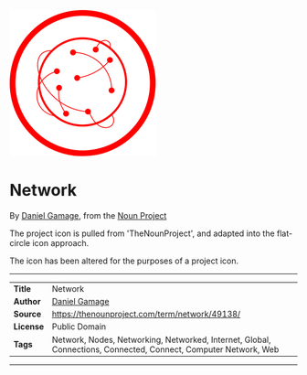 ![Project icon](icon.png)
# Network
By [Daniel Gamage](https://thenounproject.com/danielgamage/), from the [Noun Project](https://thenounproject.com/term/network/49138/)

The project icon is pulled from 'TheNounProject', and adapted into the flat-circle icon approach.

The icon has been altered for the purposes of a project icon.

---
|||
|---|---|
|**Title**|Network|
|**Author**|[Daniel Gamage](https://thenounproject.com/danielgamage/)|
|**Source**|https://thenounproject.com/term/network/49138/|
|**License**|Public Domain|
|**Tags**|Network, Nodes, Networking, Networked, Internet, Global, Connections, Connected, Connect, Computer Network, Web|

---